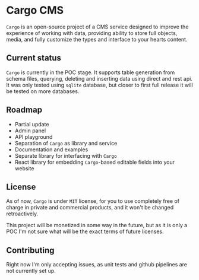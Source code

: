 # Cargo CMS
`Cargo` is an open-source project of a CMS service
designed to improve the experience of working with data,
providing ability to store full objects, media,
and fully customize the types and interface to your hearts content.

## Current status

`Cargo` is currently in the POC stage.
It supports table generation from schema files,
querying, deleting and inserting data using direct and rest api.
It was only tested using `sqlite` database,
but closer to first full release it will be tested on more databases.

## Roadmap

* Partial update
* Admin panel
* API playground
* Separation of `Cargo` as library and service
* Documentation and examples
* Separate library for interfacing with `Cargo`
* React library for embedding `Cargo`-based editable fields into your website

## License

As of now, `Cargo` is under `MIT` license,
for you to use completely free of charge in private and commercial products,
and it won't be changed retroactively.

This project will be monetized in some way in the future,
but as it is only a POC I'm not sure what will be the exact terms of future licenses.

## Contributing

Right now I'm only accepting issues,
as unit tests and github pipelines are not currently set up.